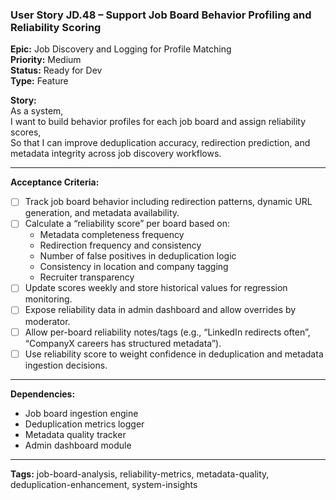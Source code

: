 ### User Story JD.48 – Support Job Board Behavior Profiling and Reliability Scoring

**Epic:** Job Discovery and Logging for Profile Matching  
**Priority:** Medium  
**Status:** Ready for Dev  
**Type:** Feature  

**Story:**  
As a system,  
I want to build behavior profiles for each job board and assign reliability scores,  
So that I can improve deduplication accuracy, redirection prediction, and metadata integrity across job discovery workflows.

---

**Acceptance Criteria:**
- [ ] Track job board behavior including redirection patterns, dynamic URL generation, and metadata availability.
- [ ] Calculate a “reliability score” per board based on:
  - Metadata completeness frequency
  - Redirection frequency and consistency
  - Number of false positives in deduplication logic
  - Consistency in location and company tagging
  - Recruiter transparency
- [ ] Update scores weekly and store historical values for regression monitoring.
- [ ] Expose reliability data in admin dashboard and allow overrides by moderator.
- [ ] Allow per-board reliability notes/tags (e.g., “LinkedIn redirects often”, “CompanyX careers has structured metadata”).
- [ ] Use reliability score to weight confidence in deduplication and metadata ingestion decisions.

---

**Dependencies:**
- Job board ingestion engine
- Deduplication metrics logger
- Metadata quality tracker
- Admin dashboard module

---

**Tags:** job-board-analysis, reliability-metrics, metadata-quality, deduplication-enhancement, system-insights
